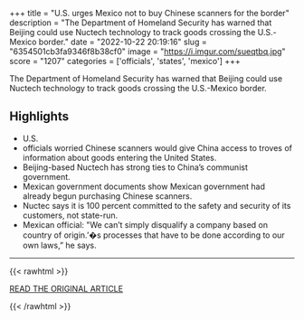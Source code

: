 +++
title = "U.S. urges Mexico not to buy Chinese scanners for the border"
description = "The Department of Homeland Security has warned that Beijing could use Nuctech technology to track goods crossing the U.S.-Mexico border."
date = "2022-10-22 20:19:16"
slug = "6354501cb3fa9346f8b38cf0"
image = "https://i.imgur.com/sueqtbq.jpg"
score = "1207"
categories = ['officials', 'states', 'mexico']
+++

The Department of Homeland Security has warned that Beijing could use Nuctech technology to track goods crossing the U.S.-Mexico border.

## Highlights

- U.S.
- officials worried Chinese scanners would give China access to troves of information about goods entering the United States.
- Beijing-based Nuctech has strong ties to China’s communist government.
- Mexican government documents show Mexican government had already begun purchasing Chinese scanners.
- Nuctec says it is 100 percent committed to the safety and security of its customers, not state-run.
- Mexican official: "We can’t simply disqualify a company based on country of origin.’�s processes that have to be done according to our own laws,” he says.

---

{{< rawhtml >}}
  <p class="article-category">
    <a target="_blank" href="https://www.washingtonpost.com/world/2022/10/21/mexico-border-china-technology/">READ THE ORIGINAL ARTICLE</a>
  </p>
{{< /rawhtml >}}
